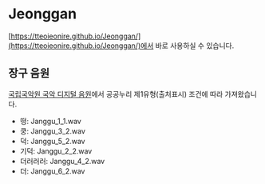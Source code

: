 # Jeonggan

[https://tteoieonire.github.io/Jeonggan/](https://tteoieonire.github.io/Jeonggan/)에서 바로 사용하실 수 있습니다.

## 장구 음원

[국립국악원 국악 디지털 음원](http://gugak.go.kr/digitaleum/front/phrase/list.do)에서 공공누리 제1유형(출처표시) 조건에 따라 가져왔습니다.

- 떵: Janggu_1_1.wav
- 쿵: Janggu_3_2.wav
- 덕: Janggu_5_2.wav
- 기덕: Janggu_2_2.wav
- 더러러러: Janggu_4_2.wav
- 더: Janggu_6_2.wav
